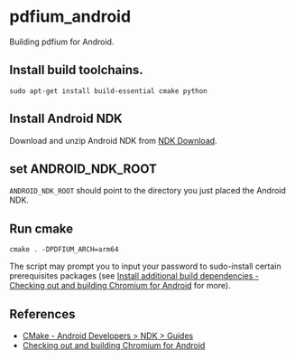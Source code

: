 # pdfium_android
Building pdfium for Android.

## Install build toolchains.

```
sudo apt-get install build-essential cmake python
```

## Install Android NDK

Download and unzip Android NDK from [NDK Download](https://developer.android.com/ndk/downloads).

## set ANDROID_NDK_ROOT

`ANDROID_NDK_ROOT` should point to the directory you just placed the Android NDK.

## Run cmake

```
cmake . -DPDFIUM_ARCH=arm64
```

The script may prompt you to input your password to sudo-install certain prerequisites packages (see [Install additional build dependencies - Checking out and building Chromium for Android](https://chromium.googlesource.com/chromium/src/+/master/docs/android_build_instructions.md#install-additional-build-dependencies) for more).

## References

- [CMake - Android Developers > NDK > Guides](https://developer.android.com/ndk/guides/cmake?#command-line)
- [Checking out and building Chromium for Android](https://chromium.googlesource.com/chromium/src/+/master/docs/android_build_instructions.md)
